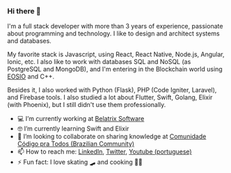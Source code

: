 ### Hi there 👋

I'm a full stack developer with more than 3 years of experience, passionate about programming and technology. I like to design and architect systems and databases.

My favorite stack is Javascript, using React, React Native, Node.js, Angular, Ionic, etc. I also like to work with databases SQL and NoSQL (as PostgreSQL and MongoDB), and I'm entering in the Blockchain world using [EOSIO](https://eos.io/) and C++.

Besides it, I also worked with Python (Flask), PHP (Code Igniter, Laravel), and Firebase tools. I also studied a lot about Flutter, Swift, Golang, Elixir (with Phoenix), but I still didn't use them professionally.

- 💻 I’m currently working at [Belatrix Software](https://www.belatrixsf.com/)
- 🤓 I’m currently learning Swift and Elixir
- 📕 I’m looking to collaborate on sharing knowledge at [Comunidade Código pra Todos (Brazilian Community)](http://comunidade.codigopratodos.com/)
- 📫 How to reach me: [LinkedIn](https://www.linkedin.com/in/gabrielcvaz/), [Twitter](https://twitter.com/GabrielVaz1404), [Youtube (portuguese)](https://www.youtube.com/channel/UCX4F-tcOcL6q4aO1iOChSNw)
- ⚡ Fun fact: I love skating 🛹 and cooking 👨‍🍳
